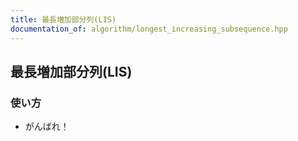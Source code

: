 ```yaml
---
title: 最長増加部分列(LIS)
documentation_of: algorithm/longest_increasing_subsequence.hpp
---
```


## 最長増加部分列(LIS)
### 使い方
- がんばれ！